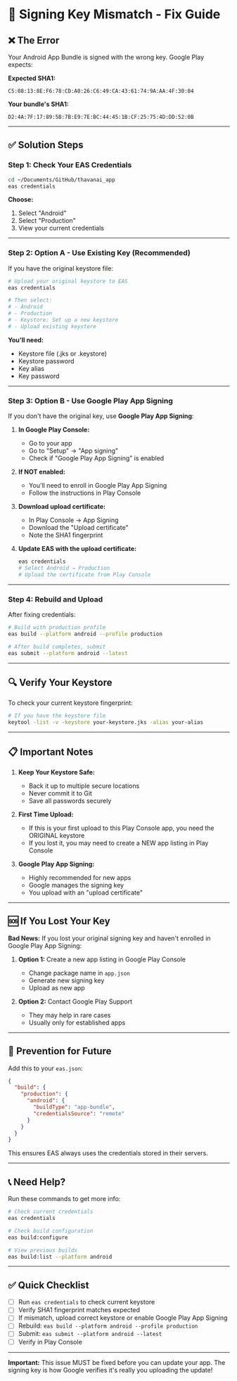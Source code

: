 # 🔑 Signing Key Mismatch - Fix Guide

## ❌ The Error

Your Android App Bundle is signed with the wrong key. Google Play expects:

**Expected SHA1:**
```
C5:08:13:8E:F6:78:CD:A0:26:C6:49:CA:43:61:74:9A:AA:4F:30:04
```

**Your bundle's SHA1:**
```
D2:4A:7F:17:89:5B:7B:E9:7E:BC:44:45:1B:CF:25:75:4D:DD:52:0B
```

---

## ✅ Solution Steps

### Step 1: Check Your EAS Credentials

```bash
cd ~/Documents/GitHub/thavanai_app
eas credentials
```

**Choose:**
1. Select "Android"
2. Select "Production"
3. View your current credentials

---

### Step 2: Option A - Use Existing Key (Recommended)

If you have the original keystore file:

```bash
# Upload your original keystore to EAS
eas credentials

# Then select:
# - Android
# - Production  
# - Keystore: Set up a new keystore
# - Upload existing keystore
```

**You'll need:**
- Keystore file (.jks or .keystore)
- Keystore password
- Key alias
- Key password

---

### Step 3: Option B - Use Google Play App Signing

If you don't have the original key, use **Google Play App Signing**:

1. **In Google Play Console:**
   - Go to your app
   - Go to "Setup" → "App signing"
   - Check if "Google Play App Signing" is enabled

2. **If NOT enabled:**
   - You'll need to enroll in Google Play App Signing
   - Follow the instructions in Play Console

3. **Download upload certificate:**
   - In Play Console → App Signing
   - Download the "Upload certificate"
   - Note the SHA1 fingerprint

4. **Update EAS with the upload certificate:**
   ```bash
   eas credentials
   # Select Android → Production
   # Upload the certificate from Play Console
   ```

---

### Step 4: Rebuild and Upload

After fixing credentials:

```bash
# Build with production profile
eas build --platform android --profile production

# After build completes, submit
eas submit --platform android --latest
```

---

## 🔍 Verify Your Keystore

To check your current keystore fingerprint:

```bash
# If you have the keystore file
keytool -list -v -keystore your-keystore.jks -alias your-alias
```

---

## 📋 Important Notes

1. **Keep Your Keystore Safe:**
   - Back it up to multiple secure locations
   - Never commit it to Git
   - Save all passwords securely

2. **First Time Upload:**
   - If this is your first upload to this Play Console app, you need the ORIGINAL keystore
   - If you lost it, you may need to create a NEW app listing in Play Console

3. **Google Play App Signing:**
   - Highly recommended for new apps
   - Google manages the signing key
   - You upload with an "upload certificate"

---

## 🆘 If You Lost Your Key

**Bad News:** If you lost your original signing key and haven't enrolled in Google Play App Signing:

1. **Option 1:** Create a new app listing in Google Play Console
   - Change package name in `app.json`
   - Generate new signing key
   - Upload as new app

2. **Option 2:** Contact Google Play Support
   - They may help in rare cases
   - Usually only for established apps

---

## 🎯 Prevention for Future

Add this to your `eas.json`:

```json
{
  "build": {
    "production": {
      "android": {
        "buildType": "app-bundle",
        "credentialsSource": "remote"
      }
    }
  }
}
```

This ensures EAS always uses the credentials stored in their servers.

---

## 📞 Need Help?

Run these commands to get more info:

```bash
# Check current credentials
eas credentials

# Check build configuration
eas build:configure

# View previous builds
eas build:list --platform android
```

---

## ✅ Quick Checklist

- [ ] Run `eas credentials` to check current keystore
- [ ] Verify SHA1 fingerprint matches expected
- [ ] If mismatch, upload correct keystore or enable Google Play App Signing
- [ ] Rebuild: `eas build --platform android --profile production`
- [ ] Submit: `eas submit --platform android --latest`
- [ ] Verify in Play Console

---

**Important:** This issue MUST be fixed before you can update your app. The signing key is how Google verifies it's really you uploading the update!

